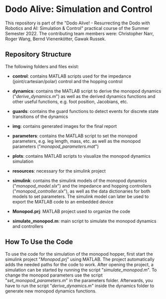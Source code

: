 # Dodo Alive: Simulation and Control
This repository is part of the "Dodo Alive! - Resurrecting the Dodo with Robotics and AI: Simulation & Control" practical course of the Summer Semester 2022.
The contributing team members were: Christopher Narr, Roger Wang, Bernd Vienenkötter, Gawak Russek. 

## Repository Structure
The following folders and files exist:
- **control**:   contains MATLAB scripts used for the impedance (joint/cartesian/polar) control and the hopping control

- **dynamics**:   contains the MATLAB script to derive the monopod dynamics ("*derive_dynamics.m*") as well as the derived dynamics functions and other useful functions, e.g. foot position, Jacobians, etc.

- **guards**:   contains the guard functions to detect events for discrete state transitions of the dynamics

- **img**:   contains generated images for the final report
    
- **parameters**:  contains the MATLAB script to set the monopod parameters, e.g. leg length, mass, etc. as well as the monopod parameters ("*monopod_parameters.mat*")

- **plots**:   contains MATLAB scripts to visualize the monopod dynamics simulation
    
- **resources**:   necessary for the simulink project

- **simulink**:   contains the simulink models of the monopod dynamics ("*monopod_model.slx*") and the impedance and hopping controllers ("*monopod_controller.slx*"), as well as the data dictionaries for both models to set parameters. The simulink model can later be used to export the MATLAB code to an embedded device

- **Monopod.prj**: MATLAB project used to organize the code

- **simulate_monopod.m**: main script to simulate the monopod dynamics and controllers

## How To Use the Code
To use the code for the simulation of the monopod hopper, first start the simulink project "*Monopod.prj*" using MATLAB.
The project automatically adds the needed paths for the code to work.
After opening the project, a simulation can be started by running the script "*simulate_monopod.m*".
To change the monopod parameters use the script "*set_monopod_parameters.m*" in the parameters folder. Afterwards, you have to run the script "*derive_dynamics.m*" inside the dynamics folder to generate new monopod dynamics functions.
